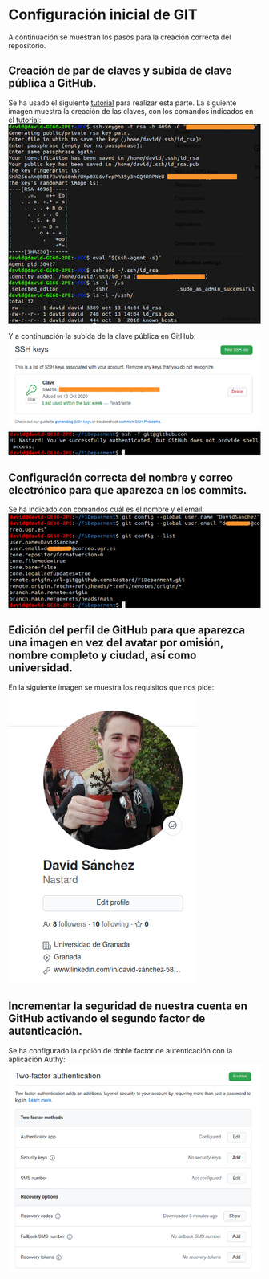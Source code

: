 # Configuración inicial de GIT
A continuación se muestran los pasos para la creación correcta del repositorio.

## Creación de par de claves y subida de clave pública a GitHub.
Se ha usado el siguiente [tutorial](https://docs.github.com/es/free-pro-team@latest/github/authenticating-to-github/generating-a-new-ssh-key-and-adding-it-to-the-ssh-agent) para realizar esta parte.
La siguiente imagen muestra la creación de las claves, con los comandos indicados en el [tutorial](https://docs.github.com/es/free-pro-team@latest/github/authenticating-to-github/generating-a-new-ssh-key-and-adding-it-to-the-ssh-agent):\
![CapturaEjercicio1](./img/Captura1.png)

Y a continuación la subida de la clave pública en GitHub:\
![CapturaEjercicio2](./img/Captura2.png)\
![CapturaEjercicio7](./img/Captura6.png)

## Configuración correcta del nombre y correo electrónico para que aparezca en los commits.
Se ha indicado con comandos cuál es el nombre y el email:\
![CapturaEjercicio3](./img/Captura3.png)

## Edición del perfil de GitHub para que aparezca una imagen en vez del avatar por omisión, nombre completo y ciudad, así como universidad.
En la siguiente imagen se muestra los requisitos que nos pide:\
![CapturaEjercicio4](./img/Captura4.png)

## Incrementar la seguridad de nuestra cuenta en GitHub activando el segundo factor de autenticación.
Se ha configurado la opción de doble factor de autenticación con la aplicación Authy:\
![CapturaEjercicio6](./img/Captura5.png)
